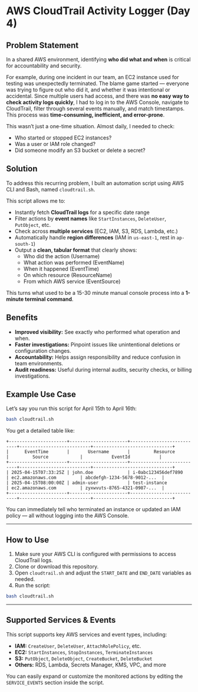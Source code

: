 # AWS CloudTrail Activity Logger (Day 4)

## Problem Statement

In a shared AWS environment, identifying **who did what and when** is critical for accountability and security.

For example, during one incident in our team, an EC2 instance used for testing was unexpectedly terminated. The blame game started — everyone was trying to figure out who did it, and whether it was intentional or accidental. Since multiple users had access, and there was **no easy way to check activity logs quickly**, I had to log in to the AWS Console, navigate to CloudTrail, filter through several events manually, and match timestamps. This process was **time-consuming, inefficient, and error-prone**.

This wasn’t just a one-time situation. Almost daily, I needed to check:
- Who started or stopped EC2 instances?
- Was a user or IAM role changed?
- Did someone modify an S3 bucket or delete a secret?

## Solution

To address this recurring problem, I built an automation script using AWS CLI and Bash, named `cloudtrail.sh`.

This script allows me to:

- Instantly fetch **CloudTrail logs** for a specific date range
- Filter actions by **event names** like `StartInstances`, `DeleteUser`, `PutObject`, etc.
- Check across **multiple services** (EC2, IAM, S3, RDS, Lambda, etc.)
- Automatically handle **region differences** (IAM in `us-east-1`, rest in `ap-south-1`)
- Output a **clean, tabular format** that clearly shows:
  - Who did the action (Username)
  - What action was performed (EventName)
  - When it happened (EventTime)
  - On which resource (ResourceName)
  - From which AWS service (EventSource)

This turns what used to be a 15-30 minute manual console process into a **1-minute terminal command**.

## Benefits

- **Improved visibility:** See exactly who performed what operation and when.
- **Faster investigations:** Pinpoint issues like unintentional deletions or configuration changes.
- **Accountability:** Helps assign responsibility and reduce confusion in team environments.
- **Audit readiness:** Useful during internal audits, security checks, or billing investigations.

## Example Use Case

Let’s say you run this script for April 15th to April 16th:

```bash
bash cloudtrail.sh
```

You get a detailed table like:

```
+----------------------+----------------------+---------------------------+---------------------------+------------------------------+
|      EventTime       |       Username       |         Resource          |         Source            |           EventId           |
+----------------------+----------------------+---------------------------+---------------------------+------------------------------+
| 2025-04-15T07:33:25Z | john.doe             | i-0abc123456def7890       | ec2.amazonaws.com         | abcdefgh-1234-5678-9012-...  |
| 2025-04-15T08:00:00Z | admin-user           | test-instance             | ec2.amazonaws.com         | zyxwvuts-8765-4321-0987-...  |
+----------------------+----------------------+---------------------------+---------------------------+------------------------------+
```

You can immediately tell who terminated an instance or updated an IAM policy — all without logging into the AWS Console.

---

## How to Use

1. Make sure your AWS CLI is configured with permissions to access CloudTrail logs.
2. Clone or download this repository.
3. Open `cloudtrail.sh` and adjust the `START_DATE` and `END_DATE` variables as needed.
4. Run the script:

```bash
bash cloudtrail.sh
```

---

## Supported Services & Events

This script supports key AWS services and event types, including:

- **IAM:** `CreateUser`, `DeleteUser`, `AttachRolePolicy`, etc.
- **EC2:** `StartInstances`, `StopInstances`, `TerminateInstances`
- **S3:** `PutObject`, `DeleteObject`, `CreateBucket`, `DeleteBucket`
- **Others:** RDS, Lambda, Secrets Manager, KMS, VPC, and more

You can easily expand or customize the monitored actions by editing the `SERVICE_EVENTS` section inside the script.
